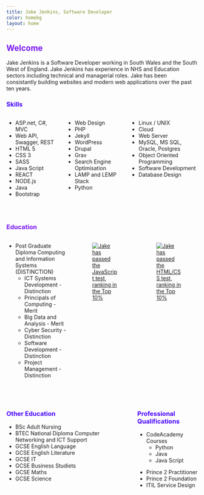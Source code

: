 ```yaml
---
title: Jake Jenkins, Software Developer
color: homebg
layout: home
---
```


<div class="content">

<h2 class="title is-2" style="color: #7918F2;">Welcome</h2>
<p>
Jake Jenkins is a Software Developer working in South Wales and the South West of England. Jake Jenkins has experience in NHS and Education sectors including technical and managerial roles. Jake has been consistantly building websites and modern web applications over the past ten years. 
</p>

<h3 class="subtitle is-3" style="color: #4801FF;">Skills</h3>
<div class="columns">
  <div class="column">
    <ul>
<li>ASP.net, C#, MVC</li>
<li>Web API, Swagger, REST</li>
<li>HTML 5</li>
<li>CSS 3</li>
<li>SASS</li>
<li>Java Script</li>
<li>REACT</li>
<li>NODE.js</li>
<li>Java</li>
<li>Bootstrap</li>
</ul>
  </div>
  <div class="column">
    <ul>
<li>Web Design</li>
<li>PHP</li>
<li>Jekyll</li>
<li>WordPress</li>
<li>Drupal</li>
<li>Grav</li>
<li>Search Engine Optimisation</li>
<li>LAMP and LEMP Stack</li>
<li>Python</li>
</ul>
  </div>
  <div class="column">
<ul>
<li>Linux / UNIX</li>
<li>Cloud</li>
<li>Web Server</li>
<li>MySQL, MS SQL, Oracle, Postgres</li>
<li>Object Oriented Programming</li>
<li>Software Development</li>
<li>Database Design</li>
</ul>
  </div>
</div>
<p>&nbsp;</p>

<h3 class="subtitle is-3" style="color: #7918F2;">Education</h3>
<div class="columns">
  <div class="column">
    <ul>
<li>Post Graduate Diploma Computing and Information Systems (DISTINCTION)
<ul>
<li>ICT Systems Development - Distinction</li>
<li>Principals of Computing - Merit</li>
<li>Big Data and Analysis - Merit</li>
<li>Cyber Security - Distinction</li>
<li>Software Development - Distinction</li>
<li>Project Management - Distinction</li>
</ul></li>
</ul>
  </div>
  <div class="column">
     <div class="columns">
 <div class="column">
      <figure class="image">
<a href="https://www.testdome.com/cert/8a81666124a54bc49a7af8d38b118aaf">
<img src="https://jjnx.b-cdn.net/tdc_javascript.PNG" alt="Jake has passed the JavaScript test, ranking in the Top 10% "></a>
    </figure>
    </div>
 <div class="column">
      <figure class="image">
    <a href="https://www.testdome.com/cert/db957d43b99c49dca1f84c69cb6f8519">
<img src="https://jjnx.b-cdn.net/tdc_html.PNG" alt="Jake has passed the HTML/CSS test, ranking in the Top 10% "></a>
    </figure>
    </div>
</div>
  </div>
</div>

<p>&nbsp;</p>
<div class="columns">
  <div class="column">
<h3 class="subtitle is-3" style="color: #4801FF;">Other Education</h3>
<ul>
<li>BSc Adult Nursing</li>
<li>BTEC National Diploma Computer Networking and ICT Support</li>
<li>GCSE English Language</li>
<li>GCSE English Literature</li>
<li>GCSE IT</li>
<li>GCSE Business Studiets</li>
<li>GCSE Maths</li>
<li>GCSE Science</li>
</ul>
  </div>
  <div class="column">
<h3 class="subtitle is-3" style="color: #4801FF;">Professional Qualifications</h3>
<ul>
<li>CodeAcademy Courses
<ul>
<li>Python</li>
<li>Java</li>
<li>Java Script</li>
</ul>
</li>
</ul>
<ul>
<li>Prince 2 Practitioner</li>
<li>Prince 2 Foundation</li>
<li>ITIL Service Design</li>
</ul>
  </div>
</div>

</div>
<p>&nbsp;</p>
